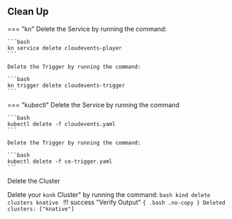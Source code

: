 ## Clean Up

=== "kn"
    Delete the Service by running the command:

    ```bash
    kn service delete cloudevents-player
    ```

    Delete the Trigger by running the command:

    ```bash
    kn trigger delete cloudevents-trigger
    ```

=== "kubectl"
    Delete the Service by running the command

    ```bash
    kubectl delete -f cloudevents.yaml
    ```

    Delete the Trigger by running the command:

    ```bash
    kubectl delete -f ce-trigger.yaml
    ```

Delete the Cluster

Delete your `konk` Cluster" by running the command:
    ```bash
    kind delete clusters knative
    ```
!!! success "Verify Output"
    ```{ .bash .no-copy }
    Deleted clusters: ["knative"]
    ```
